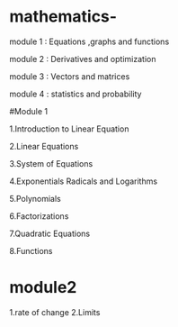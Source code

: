 # mathematics-

module 1 : Equations ,graphs and functions

module 2 : Derivatives and optimization

module 3 : Vectors and matrices

module 4 : statistics and probability 

#Module 1

1.Introduction to Linear Equation

2.Linear Equations

3.System of Equations

4.Exponentials Radicals and Logarithms

5.Polynomials

6.Factorizations

7.Quadratic Equations

8.Functions



# module2

1.rate of change
2.Limits
